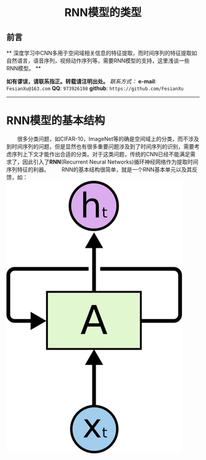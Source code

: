<h1 align = "center">RNN模型的类型</h1>

## 前言
**
深度学习中CNN多用于空间域相关信息的特征提取，而时间序列的特征提取如自然语言，语音序列，视频动作序列等，需要RNN模型的支持，这里浅谈一些RNN模型。
**

**如有谬误，请联系指正。转载请注明出处。**
*联系方式：*
**e-mail**: `FesianXu@163.com`
**QQ**: `973926198`
**github**: `https://github.com/FesianXu`


----

# RNN模型的基本结构
　　很多分类问题，如CIFAR-10，ImageNet等的确是空间域上的分类，而不涉及到时间序列的问题，但是显然也有很多重要问题涉及到了时间序列的识别，需要考虑序列上下文才能作出合适的分类。对于这类问题，传统的CNN已经不能满足需求了，因此引入了**RNN**(Recurrent Neural Networks)循环神经网络作为提取时间序列特征的利器。
　　RNN的基本结构很简单，就是一个RNN基本单元以及其反馈，如：
![BasicRNN]





[BasicRNN]: ./imgs/BasicRNN.png